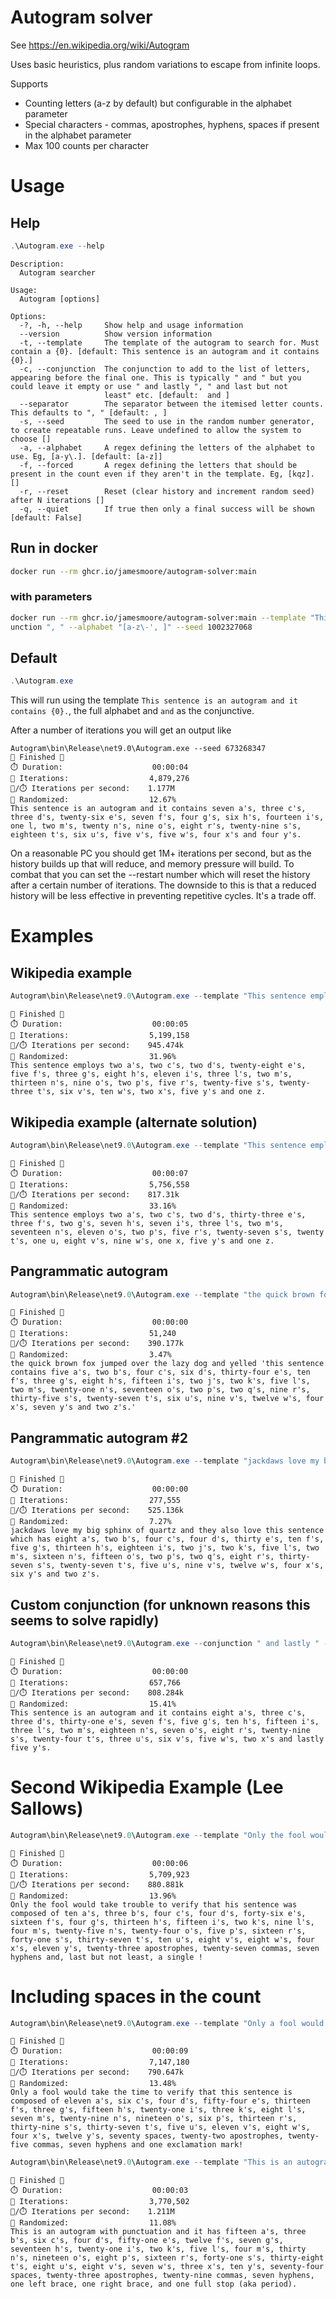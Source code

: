 # Autogram solver
See https://en.wikipedia.org/wiki/Autogram

Uses basic heuristics, plus random variations to escape from infinite loops.

Supports
* Counting letters (a-z by default) but configurable in the alphabet parameter
* Special characters - commas, apostrophes, hyphens, spaces if present in the alphabet parameter
* Max 100 counts per character

# Usage

## Help
```powershell
.\Autogram.exe --help
```
```
Description:
  Autogram searcher

Usage:
  Autogram [options]

Options:
  -?, -h, --help     Show help and usage information
  --version          Show version information
  -t, --template     The template of the autogram to search for. Must contain a {0}. [default: This sentence is an autogram and it contains {0}.]
  -c, --conjunction  The conjunction to add to the list of letters, appearing before the final one. This is typically " and " but you could leave it empty or use " and lastly ", " and last but not
                     least" etc. [default:  and ]
  --separator        The separator between the itemised letter counts. This defaults to ", " [default: , ]
  -s, --seed         The seed to use in the random number generator, to create repeatable runs. Leave undefined to allow the system to choose []
  -a, --alphabet     A regex defining the letters of the alphabet to use. Eg, [a-y\.]. [default: [a-z]]
  -f, --forced       A regex defining the letters that should be present in the count even if they aren't in the template. Eg, [kqz]. []
  -r, --reset        Reset (clear history and increment random seed) after N iterations []
  -q, --quiet        If true then only a final success will be shown [default: False]
```
## Run in docker

```sh
docker run --rm ghcr.io/jamesmoore/autogram-solver:main
```

### with parameters
```sh
docker run --rm ghcr.io/jamesmoore/autogram-solver:main --template "This is an autogram with punctuation and it has {0}, one left brace, one right brace, and one full stop (aka period)." --conj
unction ", " --alphabet "[a-z\-', ]" --seed 1002327068
```

## Default
```powershell
.\Autogram.exe
```
This will run using the template `This sentence is an autogram and it contains {0}.`, the full alphabet and ` and ` as the conjunctive.

After a number of iterations you will get an output like
```
Autogram\bin\Release\net9.0\Autogram.exe --seed 673268347
🎉 Finished 🎉
⏱️ Duration:                    00:00:04
🔁 Iterations:                  4,879,276
🔁/⏱️ Iterations per second:    1.177M
🎲 Randomized:                  12.67%
This sentence is an autogram and it contains seven a's, three c's, three d's, twenty-six e's, seven f's, four g's, six h's, fourteen i's, one l, two m's, twenty n's, nine o's, eight r's, twenty-nine s's, eighteen t's, six u's, five v's, five w's, four x's and four y's.
```

On a reasonable PC you should get 1M+ iterations per second, but as the history builds up that will reduce, and memory pressure will build. To combat that you can set the --restart number which will reset the history after a certain number of iterations. The downside to this is that a reduced history will be less effective in preventing repetitive cycles. It's a trade off.

# Examples

## Wikipedia example
```powershell
Autogram\bin\Release\net9.0\Autogram.exe --template "This sentence employs {0}." --forced z --seed 1423524136
```
```
🎉 Finished 🎉
⏱️ Duration:                    00:00:05
🔁 Iterations:                  5,199,158
🔁/⏱️ Iterations per second:    945.474k
🎲 Randomized:                  31.96%
This sentence employs two a's, two c's, two d's, twenty-eight e's, five f's, three g's, eight h's, eleven i's, three l's, two m's, thirteen n's, nine o's, two p's, five r's, twenty-five s's, twenty-three t's, six v's, ten w's, two x's, five y's and one z.
```

## Wikipedia example (alternate solution)
```powershell
Autogram\bin\Release\net9.0\Autogram.exe --template "This sentence employs {0}." --forced z --seed 812627953
```
```
🎉 Finished 🎉
⏱️ Duration:                    00:00:07
🔁 Iterations:                  5,756,558
🔁/⏱️ Iterations per second:    817.31k
🎲 Randomized:                  33.16%
This sentence employs two a's, two c's, two d's, thirty-three e's, three f's, two g's, seven h's, seven i's, three l's, two m's, seventeen n's, eleven o's, two p's, five r's, twenty-seven s's, twenty t's, one u, eight v's, nine w's, one x, five y's and one z.
```

## Pangrammatic autogram
```powershell
Autogram\bin\Release\net9.0\Autogram.exe --template "the quick brown fox jumped over the lazy dog and yelled 'this sentence contains {0}.'" --seed 56262793
```
```
🎉 Finished 🎉
⏱️ Duration:                    00:00:00
🔁 Iterations:                  51,240
🔁/⏱️ Iterations per second:    390.177k
🎲 Randomized:                  3.47%
the quick brown fox jumped over the lazy dog and yelled 'this sentence contains five a's, two b's, four c's, six d's, thirty-four e's, ten f's, three g's, eight h's, fifteen i's, two j's, two k's, five l's, two m's, twenty-one n's, seventeen o's, two p's, two q's, nine r's, thirty-five s's, twenty-seven t's, six u's, nine v's, twelve w's, four x's, seven y's and two z's.'
```

## Pangrammatic autogram #2
```powershell
Autogram\bin\Release\net9.0\Autogram.exe --template "jackdaws love my big sphinx of quartz and they also love this sentence which has {0}." --seed 1632955351
```
```
🎉 Finished 🎉
⏱️ Duration:                    00:00:00
🔁 Iterations:                  277,555
🔁/⏱️ Iterations per second:    525.136k
🎲 Randomized:                  7.27%
jackdaws love my big sphinx of quartz and they also love this sentence which has eight a's, two b's, four c's, four d's, thirty e's, ten f's, five g's, thirteen h's, eighteen i's, two j's, two k's, five l's, two m's, sixteen n's, fifteen o's, two p's, two q's, eight r's, thirty-seven s's, twenty-seven t's, five u's, nine v's, twelve w's, four x's, six y's and two z's.
```

## Custom conjunction (for unknown reasons this seems to solve rapidly)
```powershell
Autogram\bin\Release\net9.0\Autogram.exe --conjunction " and lastly " --seed 526894180
```
```
🎉 Finished 🎉
⏱️ Duration:                    00:00:00
🔁 Iterations:                  657,766
🔁/⏱️ Iterations per second:    808.284k
🎲 Randomized:                  15.41%
This sentence is an autogram and it contains eight a's, three c's, three d's, thirty-one e's, seven f's, five g's, ten h's, fifteen i's, three l's, two m's, eighteen n's, seven o's, eight r's, twenty-nine s's, twenty-four t's, three u's, six v's, five w's, two x's and lastly five y's.
```

# Second Wikipedia Example (Lee Sallows)
```powershell
Autogram\bin\Release\net9.0\Autogram.exe --template "Only the fool would take trouble to verify that his sentence was composed of {0} and, last but not least, a single !" --conjunction ", " --alphabet "[a-z\-',]" --seed 1868293385
```
```
🎉 Finished 🎉
⏱️ Duration:                    00:00:06
🔁 Iterations:                  5,709,923
🔁/⏱️ Iterations per second:    880.881k
🎲 Randomized:                  13.96%
Only the fool would take trouble to verify that his sentence was composed of ten a's, three b's, four c's, four d's, forty-six e's, sixteen f's, four g's, thirteen h's, fifteen i's, two k's, nine l's, four m's, twenty-five n's, twenty-four o's, five p's, sixteen r's, forty-one s's, thirty-seven t's, ten u's, eight v's, eight w's, four x's, eleven y's, twenty-three apostrophes, twenty-seven commas, seven hyphens and, last but not least, a single !
```

# Including spaces in the count
```powershell
Autogram\bin\Release\net9.0\Autogram.exe --template "Only a fool would take the time to verify that this sentence is composed of {0} and one exclamation mark!" --conjunction ", " --alphabet "[a-z\-', ]" --seed 1080824275
```
```
🎉 Finished 🎉
⏱️ Duration:                    00:00:09
🔁 Iterations:                  7,147,180
🔁/⏱️ Iterations per second:    790.647k
🎲 Randomized:                  13.48%
Only a fool would take the time to verify that this sentence is composed of eleven a's, six c's, four d's, fifty-four e's, thirteen f's, three g's, fifteen h's, twenty-one i's, three k's, eight l's, seven m's, twenty-nine n's, nineteen o's, six p's, thirteen r's, thirty-nine s's, thirty-seven t's, five u's, eleven v's, eight w's, four x's, twelve y's, seventy spaces, twenty-two apostrophes, twenty-five commas, seven hyphens and one exclamation mark!
```

```powershell
Autogram\bin\Release\net9.0\Autogram.exe --template "This is an autogram with punctuation and it has {0}, one left brace, one right brace, and one full stop (aka period)." --conjunction ", " --alphabet "[a-z\-', ]" --seed 1002327068
```
```
🎉 Finished 🎉
⏱️ Duration:                    00:00:03
🔁 Iterations:                  3,770,502
🔁/⏱️ Iterations per second:    1.211M
🎲 Randomized:                  11.08%
This is an autogram with punctuation and it has fifteen a's, three b's, six c's, four d's, fifty-one e's, twelve f's, seven g's, seventeen h's, twenty-one i's, two k's, five l's, four m's, thirty n's, nineteen o's, eight p's, sixteen r's, forty-one s's, thirty-eight t's, eight u's, eight v's, seven w's, three x's, ten y's, seventy-four spaces, twenty-three apostrophes, twenty-nine commas, seven hyphens, one left brace, one right brace, and one full stop (aka period).
```
